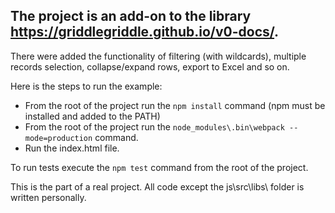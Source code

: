 ## The project is an add-on to the library https://griddlegriddle.github.io/v0-docs/.

There were added the functionality of filtering (with wildcards), multiple records selection, collapse/expand rows, export to Excel and so on.

Here is the steps to run the example:

* From the root of the project run the `npm install` command (npm must be installed and added to the PATH)
* From the root of the project run the `node_modules\.bin\webpack --mode=production` command.
* Run the index.html file.
	
To run tests execute the `npm test` command from the root of the project.
	
This is the part of a real project. All code except the js\src\libs\ folder is written personally.